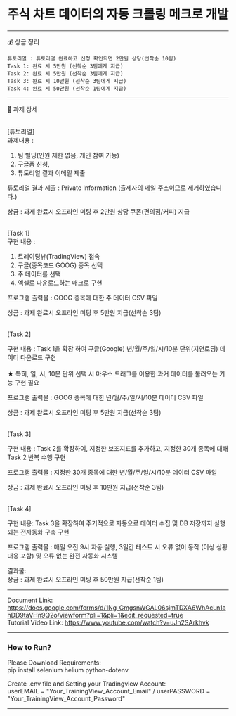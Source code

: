 # 주식 차트 데이터의 자동 크롤링 메크로 개발

---

💰 상금 정리

    튜토리얼 : 튜토리얼 완료하고 신청 확인되면 2만원 상당(선착순 10팀)
    Task 1: 완료 시 5만원 (선착순 3팀에게 지급)
    Task 2: 완료 시 5만원 (선착순 3팀에게 지급)
    Task 3: 완료 시 10만원 (선착순 3팀에게 지급)
    Task 4: 완료 시 50만원 (선착순 1팀에게 지급)

---

📝 과제 상세

<br>[튜토리얼]</br>
과제내용 : 
1) 팀 빌딩(인원 제한 없음, 개인 참여 가능)
2) 구글폼 신청, 
3) 튜토리얼 결과 이메일 제출

튜토리얼 결과 제출 : 
Private Information (출제자의 메일 주소이므로 제거하였습니다.)

상금 : 
과제 완료시 오프라인 미팅 후 2만원 상당 쿠폰(편의점/커피) 지급


<br>[Task 1]</br>
구현 내용 : 
1) 트레이딩뷰(TradingView) 접속 
2) 구글(종목코드 GOOG) 종목 선택 
3) 주 데이터를 선택
4) 엑셀로 다운로드하는 매크로 구현 

프로그램 출력물 : 
GOOG 종목에 대한 주 데이터 CSV 파일

상금 : 
과제 완료시 오프라인 미팅 후 5만원 지급(선착순 3팀)


<br>[Task 2]</br>

구현  내용 : 
Task 1을 확장 하여 구글(Google) 년/월/주/일/시/10분 단위(지연로딩) 데이터 다운로드 구현<br></br>
★ 특히, 일, 시, 10분 단위 선택 시 마우스 드래그를 이용한 과거 데이터를 불러오는 기능 구현 필요

프로그램 출력물 : 
GOOG 종목에 대한 년/월/주/일/시/10분  데이터 CSV 파일

상금 :
과제 완료시 오프라인 미팅 후 5만원 지급(선착순 3팀)


<br>[Task 3]</br>

구현 내용 : 
Task 2를 확장하여, 지정한 보조지표를 추가하고, 지정한 30개 종목에 대해 Task 2 반복 수행 구현

프로그램 출력물 : 
지정한 30개 종목에 대한  년/월/주/일/시/10분  데이터 CSV 파일

상금 : 
과제 완료시 오프라인 미팅 후 10만원 지급(선착순 3팀)


<br>[Task 4]</br>

구현 내용: 
Task 3을 확장하여 주기적으로 자동으로 데이터 수집 및 DB 저장까지 실행되는 전자동화 구축 구현  

프로그램 출력물 : 
매일 오전 9시 자동 실행, 3일간 테스트 시 오류 없이 동작 (이상 상황 대응 포함)  및 오류 없는 완전 자동화 시스템

결과물:   
상금 : 과제 완료시 오프라인 미팅 후 50만원 지급(선착순 1팀)

---

Document Link: https://docs.google.com/forms/d/1Ng_GmgsnWGAL06sjmTDXA6WhAcLn1ahDD9taVHn9Q2o/viewform?pli=1&pli=1&edit_requested=true<br>
Tutorial Video Link: https://www.youtube.com/watch?v=uJn2SArkhvk

---

### How to Run?
Please Download Requirements:<br>
pip install selenium helium python-dotenv

Create .env file and Setting your Tradingview Account:<br>
userEMAIL = "Your_TrainingView_Account_Email" / userPASSWORD = "Your_TrainingView_Account_Password"

---
